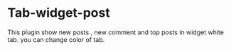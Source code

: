 Tab-widget-post
===============

This plugin show new posts , new comment and top posts in widget white tab. you can change color of tab.
